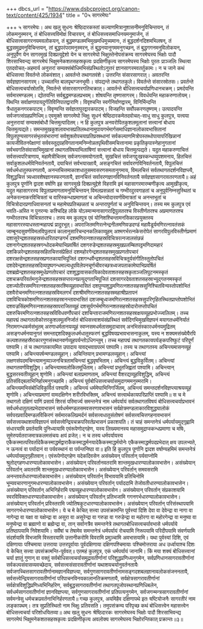 +++
dbcs_url = "https://www.dsbcproject.org/canon-text/content/425/1934"
title = "0५ सागरमेघः"

+++
५ सागरमेघः।
अथ खलु सुधनः श्रेष्ठिदारकस्तां कल्याणमित्रानुशासनीमनुविचिन्तयन्, तं लोकमनुस्मरन्, तं बोधिसत्त्वविमोक्षं विचारयन्, तं बोधिसत्त्वसमाधिनयमनुमार्जन्, तं बोधिसत्त्वसागरनयमवलोकयन्, तं बुद्धमण्डलमभिमुखमधिमुच्यमानः, तं बुद्धदर्शनदिशमभिलषन्, तं बुद्धसमुद्रमनुविचिन्तयन्, तां बुद्धपरंपरामनुस्मरन्, तं बुद्धनयानुगममनुगच्छन्, तं बुद्धगगनमनुविलोकयन्, अनुपूर्वेण येन सागरमुखं दिक्प्रत्युद्देशो येन च सागरमेघो भिक्षुस्तेनोपसंक्रम्य सागरमेघस्य भिक्षोः पादौ शिरसाभिवन्द्य सागरमेघं भिक्षुमनेकशतसहस्रकृत्वः प्रदक्षिणीकृत्य सागरमेघस्य भिक्षोः पुरतः प्राञ्जलिः स्थित्वा एतदवोचत्-अहमार्य अनुत्तरां सम्यक्संबोधिमभिसंप्रस्थितोऽनुत्तरं ज्ञानसागरमवतर्तुकामः। न च जाने कथं बोधिसत्त्वा विवर्तन्ते लोकवंशात्। आवर्तन्ते तथागतवंशे। उत्तरन्ति संसारसागरात्। अवतरन्ति सर्वज्ञज्ञानसागरम्। उच्चलन्ति बालपृथग्जनभूमीः। संपद्यन्ते तथागतकुले। विवर्तन्ते संसारस्रोतसः। प्रवर्तन्ते बोधिसत्त्वचर्यास्रोतसि, निवर्तन्ते संसारसागरगतिचक्रात्। आवर्तन्ते बोधिसत्त्वचर्याप्रणिधानचक्रम्। प्रमर्दयन्ति सर्वमारमण्डलम्। द्योतयन्ति सर्वबुद्धमण्डलप्रभवम्। शोषयन्ति तृष्णासागरम्। विवर्धयन्ति महाकरुणातोयम्। पिथन्ति सर्वाक्षणापायदुर्गतिविनिपातद्वाराणि। विवृश्चन्ति स्वर्गनिर्वाणद्वारम्, विनिर्भिन्दन्ति त्रैधातुकनगरकपाटम्। विवृण्वन्ति सर्वज्ञतापुरद्वारकपाटम्। विजहन्ति सर्वोपकरणतृष्णाम्। उत्पादयन्ति सर्वजगत्संग्रहप्रणिधिम्॥
एवमुक्ते सागरमेघो भिक्षुः सुधनं श्रेष्ठिदारकमेतदवोचत्-साधु साधु कुलपुत्र, यत्त्वया अनुत्तरायां सम्यक्संबोधौ चित्तमुत्पादितम्। न हि कुलपुत्र अनवरोपितकुशलमूलानां सत्त्वानां बोधाय चित्तमुत्पद्यते। समन्तमुखकुशलावभासप्रतिलब्धानामुपायगर्भमार्गसमाधिज्ञानालोकावभासितानां विपुलपुण्यसागरसंभृतसंभाराणां सर्वशुक्लोपचयाप्रतिप्रस्रब्धानां सर्वकल्याणमित्रोपस्तब्धोपायापरिखिन्नानां कायजीवितनपेक्षाणां सर्ववस्तूद्ग्रहविगतानामनिम्नोन्नतपृथिवीसमचित्तानामा प्रकृतिकृपास्नेहानुगतानां सर्वभवगतिसंवासाभिमुखानां तथागतविषयाभिलाषिणां सत्त्वानां बोधाय चित्तमुत्पद्यते। यदुत महाकरुणाचित्तं सर्वसत्त्वपरित्राणाय, महामैत्रीचित्तम् सर्वजगत्समयोगतायै, सुखचित्तं सर्वजगद्दुःखस्कन्धव्युपशमनाय, हितचित्तं सर्वाकुशलधर्मविनिवर्तनतायै, दयाचित्तं सर्वभयारक्षायै, असङ्गचित्तं सर्वावरणविनिवर्तनतायै, विपुलचित्तं सर्वधर्मधातुस्फरणतायै, अनन्तचित्तमाकाशधातुसमवसरणसमतानुगमाय, विमलचित्तं सर्वतथागतदर्शनविज्ञप्त्यै, विशुद्धचित्तं त्र्यध्वावशेषज्ञानस्फरणतायै, ज्ञानचित्तं सर्वावरणज्ञानविनिवर्तनतायै सर्वज्ञज्ञासागरावतरणतायै॥
अहं कुलपुत्र पूर्णानि द्वादश वर्षाणि इह सागरमुखे दिक्प्रत्युद्देशे विहरामि इमं महासागरमारम्बणीकृत्य आमुखीकृत्य, यदुत महासागरस्य विपुलाप्रमाणतामनुविचिन्तयन् विमलप्रसन्नतां च गम्भीरदुरवगाहतां च अनुपूर्वनिम्नसुस्थितां च अनेकरत्नाकरविचित्रतां च वारिस्कन्धाप्रमाणतां च अचिन्त्योदारवर्णविमात्रतां च अनन्तभूतां च विचित्रोदारप्रणाधिवासनतां च महामेघप्रतिच्छन्नतां च अन्तरापुर्णतां च अनुविचिन्तयन्। तस्य मम कुलपुत्र एवं भवति-अस्ति न पुनरन्यः कश्चिदिह लोके योऽस्मान्मनासागराद्विपुलतरश्च विस्तीर्णतरश्च अप्रमाणतरश्च गम्भीरतरश्च विचित्रतरश्च। तस्य मम कुलपुत्र एवं योनिशश्चिन्तामनसिकारप्रयुक्तस्य महासागरस्याधस्तान्महापद्मं प्रादुरभूत्। अपराजितमणिरत्नेन्द्रनीलमणिवज्रदण्डं महावैडूर्यमणिरत्नावतंसकं जाम्बूनदसुवर्णविमलविपुलपत्रं कालानुसारिचन्दनकलिकाव्यूहम् अश्मगर्भरत्नकेसरोपेतं सागरविपुलविस्तीर्णप्रमाणं दशासुरेन्द्रशतसहस्रसंधारितदण्डगर्भं दशमणिरत्नशतसहस्रविचित्ररत्नजालसंछन्नं दशनागेन्द्रशतसहस्रगन्धोदकमेघाभिप्रवर्षितं दशगरुडेन्द्रशतसहस्रमुखप्रलम्बितपट्टमणिदामहारं दशकिन्नरेन्द्रशतसहस्रहितचित्तसंप्रेक्षितं दशमहोरगेन्द्रशतसहस्रमुखप्रणतोपचारं दशराक्षसेन्द्रशतसहस्रप्रणतकायाभिपूजितं दशगन्धर्वेन्द्रशतसहस्रविचित्रतूर्यसंगीतिस्तुतोपचितं दशदेवेन्द्रशतसहस्रदिव्यपुष्पगन्धमाल्यधूपविलेपनचूर्णचीवरच्छत्रध्वजपताकामेघाभिप्रवर्षितं दशब्रह्मेन्द्रशतसहस्रमूर्धप्रणतोपचारं दशशुद्धावासकायिकादेवताशतसहस्रकृताञ्जलिपुटनमस्कृतं दशचक्रपरिवर्तमनुजेन्द्रशतसहस्रसप्तरत्नप्रत्युद्गताभिपूजितं दशसागरदेवताशतसहस्राभ्युद्गतनमस्कृतं दशज्योतीरसमणिरत्नशतसहस्ररश्मिव्यूहावभासितं दशपुण्यशुद्धमणिरत्नशतसहस्रसुनिश्चितविन्यस्तोपशोभितं दशवैरोचनमणिरत्नशतसहस्रविमलगर्भं दशश्रीमणिरत्नशतसहस्रमहाश्रीप्रतापनं दशविचित्रकोशमणिरत्नशतसहस्रानन्तावभासितं दशजम्बूध्वजमणिरत्नशतसहस्रसुपरिगृहितस्थितप्राप्तोपशोभितं दशवज्रसिंहमणिरत्नशतसहस्रापराजितव्यूहं दशसूर्यगर्भमणिरत्नशतसहस्रोदारोत्तप्तोपचितं दशरुचिरमणिरत्नशतसहस्रविविधवर्णोपचारं दशचिन्ताराजमणिरत्नशतसहस्राक्षयव्यूहप्रभोज्ज्वलितम्। तच्च महापद्मं तथागतलोकोत्तरकुशलमूलनिर्जातं बोधिसत्त्वाशयंसंप्रस्थितं सर्वदिगभिमुखविज्ञपनं मयागतधर्मनिर्यातं निरामगन्धकर्मसंभुतम् अरणाधर्मतानयव्यूहं स्वप्नसमधर्मतासमुदाचारम् अनभिसंस्कारधर्मनयमुद्रितम् असङ्गधर्मनयानुगतं समन्ताद्दशदिक्कुलधर्मधातुस्फरणं बुद्धविषयप्रभावभासनाकुलम्, यस्य न शक्यमसंख्येयैरपि कल्पशतसहस्रैराकारगुणसंस्थानवर्णव्यूहपर्यन्तोऽधिगन्तुम्। तच्च महापद्मं तथागतकायपर्यङ्कपरिष्फुटं परिपूर्णं पश्यामि। तं च तथागतकायमित उपादाय यावद्भवाग्रपरमं पश्यामि। तस्य च तथागतस्य अचिन्त्यमासनव्यूहं पश्यामि। अचिन्त्यपर्षन्मण्डलव्यूहान्। अचिन्तियान् प्रभामण्डलव्यूहान्। अचिन्त्यां लक्षणसंपदमचिन्त्यामनुव्यञ्जनचित्रतामचिन्त्यां बुद्धवृषभिताम्। अचिन्त्यं बुद्धविकुर्वितम्। अचिन्त्यां तथागतवर्णविशुद्धिम्। अचिन्त्यामवलोकितमूर्धिताम्। अचिन्त्यां प्रभूतजिह्वतां पश्यामि। अचिन्त्यान् बुद्धसरस्वतीव्यूहान् शृणोमि। अचिन्त्यां बलाप्रमाणताम्, अचिन्त्यां वैशरद्यव्यूहविशुद्धिम्, अचिन्त्यं प्रतिसंविद्बलाभिनिर्हारमनुगच्छामि। अचिन्त्यं पूर्वबोधिसत्त्वचर्यासमुदागममनुस्मरामि। अचिन्त्यमभिसंबोधिविकुर्वितं पश्यामि। अचिन्त्यं धर्ममेघाभिनिगर्जितम्, अचिन्त्यं समन्तदर्शनविज्ञप्त्याश्रयव्यूहं शृणोमि। अचिन्त्याप्रमाणां वामदक्षिणेन शरीरविभक्तिम्, अचिन्त्यं सत्त्वार्थकायपरिप्राप्तिं पश्यामि॥
स च मे तथागतो दक्षिणं पाणिं प्रसार्य शिरसं परिमार्ज्य समन्तनेत्रं नाम धर्मपर्यायं सर्वतथागतविषयं बोधिसत्त्वचर्याप्रभावनं सर्वधर्मधातुतलप्रभेदावभासनं सर्वधर्ममण्डलसमवसरणावभासनं सर्वक्षेत्रमण्डलाकारविशुद्ध्यालोकं सर्वपरप्रवादिमण्डलविकिरणं सर्वमारकलिप्रमर्दनं सर्वसत्त्वधातुसंतोषणं सर्वसत्त्वचित्तगहनावभासनं सर्वसत्त्वयथाशयविज्ञापनं सर्वसत्त्वेन्द्रियचक्रपरिवर्तप्रभासनं प्रकाशयति। तं चाहं समन्तनेत्रं धर्मपर्यायमुद्गृह्णामि संधारयामि प्रवर्तयामि पुनिध्यायामि एवंरूपेणोद्गहेण, यस्य लिख्यमानस्य महासमुद्राप्स्कन्धप्रमाणा च मषिः, सुमेरुपर्वतराजमात्रकलमसंचयः क्षयं व्रजेत्। न च तस्य धर्मपर्यायस्य एकैकस्मात्परिवर्तादेकैकस्माद्धर्मद्वाराकैकस्माद्धर्मनयादेकैकस्माद्धर्मयोनेः एकैकस्माद्धर्मपदप्रभेदात् क्षय उपलभ्यते, न ऊनत्वं वा पर्यादानं वा पर्यवस्थानं वा पर्यन्तनिष्ठा वा॥
इति हि कुलपुत्र पूर्णानि द्वादश वर्षाण्यहमिमं समन्तनेत्रं धर्मपर्यायमुद्गृहीतवान्। एवंरूपेणोद्गहेण यदेकदिवसेन असंख्येयन् परिवर्तान् पर्यवाप्नोमि श्रुतोद्गहणधारण्यालोकावभासेन। असंख्येयान् परिवर्तानवतरामि शान्तमुखधारण्यालोकावभासेन। असंख्येयान् परिवर्तान् अवतरामि शान्तमुखधारण्यालोकावभासेन। असंख्येयान् परिवर्तान् समवसरामि अनन्तावर्तधारण्यालोकावभासेन। असंख्येयान् परिवर्तान् विभावयामि प्रतिचिनोमि भूम्यवचारणानुगमधारण्यालोकावभासेन। असंख्येयान् परिवर्तान् पर्याददामि तेजोवतीधारण्यालोकावभासेन। असंख्येयान् परिवर्तान् अभिनिर्हरामि पद्मव्यूहधारण्यालोकावभासेन। असंख्येयान् परिवर्तान् संप्रकाशयामि स्वरविविक्तधारण्यालोकावभासेन। असंख्येयान् परिवर्तान् प्रतिभजामि गगनगर्भधारण्यालोकावभासेन। असंख्येयान् परिवर्तान् प्रविस्तरामि ज्योतिषकूटधारण्यालोकावभासेन। असंख्येयान् परिवर्तान् परिसंस्थापयामि सागरगर्भधारण्यालोकावभासेन। ये च मे केचित् सत्त्वा उपसंक्रामन्ति पूर्वस्यां दिशि देवा वा देवेन्द्रा वा नागा वा नागेन्द्रा वा यक्षा वा यक्षेन्द्रा वा असुरा वा असुरेन्द्रा वा गरुडा वा गरुडेन्द्रा वा महोरगा वा महोरगेन्द्रा वा मनुष्या वा मनुष्येन्द्रा वा ब्रह्माणो वा ब्रह्मेन्द्रा वा, तान् सर्वानत्रैव समन्तनेत्रे तथागतबोधिसत्त्वचर्यावभासे धर्मपर्याये प्रतिष्ठापयामि निवेशयामि। सर्वेषां च तेषामेव समन्तनेत्रं धर्मपर्यायं रोचयामि निरूपयामि परिदीपयामि संवर्णयामि संदर्शयामि विभजामि विस्तारयामि उत्तानीकरोमि विवरामि प्रमुञ्चामि अवभासयामि। यथा पुर्वस्यां दिशि, एवं दक्षिणायाः पश्चिमाया उत्तराया उत्तरपूर्वायाः पुर्वदक्षिणाया दक्षिणपश्चिमायाः पश्चिमोत्तराया अध उर्ध्वायाश्च दिशः ये केचित् सत्त्वा उपसंक्रामन्ति-पूर्ववत्॥
एतमहं कुलपुत्र, एकं धर्मपर्यायं जानामि। किं मया शक्यं बोधिसत्त्वानां चर्या ज्ञातुं गुणान् वा वक्तुं सर्वबोधिसत्त्वचर्यासमुद्रावतीर्णानां परिशुद्धप्रणिध्यनुगमेन, सर्वप्रणिधानसागरावतीर्णानां सर्वकल्पसंवासव्यवच्छेदाय, सर्वसत्त्वसंसारावतीर्णानां यथाशयचर्यानुवर्तनतायैः सर्वजगच्चित्तसागरावतीर्णानामज्ञानविज्ञप्त्या, सर्वगुणसागरावतीर्णानामसङ्गदशबलज्ञानावलोकसंजननतायै, सर्वसत्त्वेन्द्रियसागरावतीर्णानां परिपाचनविनयकालानतिक्रमणतायै, सर्वक्षेत्रसागरावतीर्णानां सर्वक्षेत्रविशुद्धिप्रणिध्यभिनिर्हारेण, सर्वबुद्धसागरावतीर्णानां तथागतपूजोपस्थानप्रणिधिबलेन, सर्वधर्मसागरावतीर्णानां ज्ञानविज्ञप्त्या, सर्वगुणसागरावतीर्णानां प्रतिपत्यनुगमेन, सर्वजगन्मन्त्रसागरावतीर्णानां सर्वमन्त्रेसु धर्मचक्रप्रवर्तनाभिनिर्हरणतायै॥
गच्छ कुलपुत्र, अयमिहैव दक्षिणापथे इतः षष्टियोजनैः सागरतीरं नाम लङ्कापथम्। तत्र सुप्रतिस्थितो नाम भिक्षुः प्रतिवसति। तमुपसंक्रम्य परिपृच्छ कथं बोधिसत्त्वेन महासत्त्वेन बोधिसत्त्वचर्या परिशोधयितव्या॥
अथ खलु सुधनः श्रेष्ठिदारकः सागरमेघस्य भिक्षोः पादौ शिरसाभिवन्द्य सागरमेघं भिक्षुमनेकशतसहस्रकृत्वः प्रदक्षिणीकृत्य अवलोक्य सागरमेघस्य भिक्षोरन्तिकात् प्रक्रान्तः॥३॥
